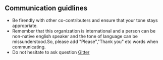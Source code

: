 ## Communication guidlines

- Be firendly with other co-contributers and ensure that your tone stays appropriate. 
- Remember that this organization is international and a person can be non-native english speaker and the tone of language can be missunderstood.So, please add "Please","Thank you" etc words when communicating.
- Do not hesitate to ask question [Gitter](https://gitter.im/CirclepandaLabs/community) 

